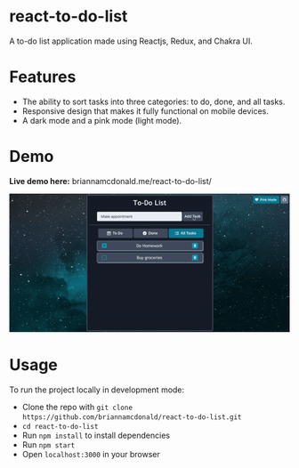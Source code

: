 # react-to-do-list
A to-do list application made using Reactjs, Redux, and Chakra UI.

# Features
* The ability to sort tasks into three categories: to do, done, and all tasks.
* Responsive design that makes it fully functional on mobile devices.
* A dark mode and a pink mode (light mode).

# Demo
**Live demo here:** briannamcdonald.me/react-to-do-list/

![To-do List Demo GIF](demo/ToDoList.gif)

# Usage
To run the project locally in development mode:
* Clone the repo with `git clone https://github.com/briannamcdonald/react-to-do-list.git`
* `cd react-to-do-list`
* Run `npm install` to install dependencies
* Run `npm start`
* Open `localhost:3000` in your browser
